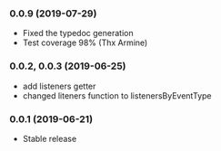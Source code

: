 ### 0.0.9 (2019-07-29)
  * Fixed the typedoc generation
  * Test coverage 98% (Thx Armine)

### 0.0.2, 0.0.3 (2019-06-25)
  * add listeners getter
  * changed liteners function to listenersByEventType

### 0.0.1 (2019-06-21)
  * Stable release